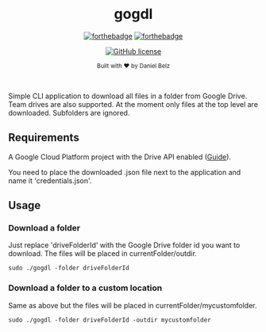 ﻿﻿﻿<h1 align="center">gogdl</h1><div align="center">

[![forthebadge](https://forthebadge.com/images/badges/fuck-it-ship-it.svg)](https://forthebadge.com)
[![forthebadge](https://forthebadge.com/images/badges/made-with-go.svg)](https://forthebadge.com)

[![GitHub license](https://img.shields.io/github/license/LegendaryB/gogdl.svg?longCache=true&style=flat-square)](https://github.com/LegendaryB/gogdl/blob/master/LICENSE.md)

<sub>Built with ❤︎ by Daniel Belz</sub>
</div><br>

Simple CLI application to download all files in a folder from Google Drive. Team drives are also supported. At the moment only files at the top level are downloaded. Subfolders are ignored.

## Requirements

A Google Cloud Platform project with the Drive API enabled ([Guide](https://developers.google.com/drive/api/v3/quickstart/go#step_1_turn_on_the)).

You need to place the downloaded .json file next to the application and name it 'credentials.json'.

## Usage

### Download a folder
Just replace 'driveFolderId' with the Google Drive folder id you want to download. The files will be placed in currentFolder/outdir.

`sudo ./gogdl -folder driveFolderId`

### Download a folder to a custom location
Same as above but the files will be placed in currentFolder/mycustomfolder.

`sudo ./gogdl -folder driveFolderId -outdir mycustomfolder`
